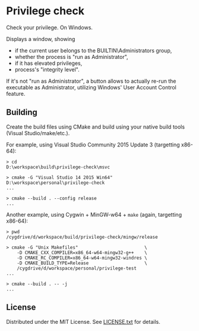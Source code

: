 Privilege check
===============

Check your privilege. On Windows.

Displays a window, showing

* if the current user belongs to the BUILTIN\Administrators group,
* whether the process is "run as Administrator",
* if it has elevated privileges,
* process's "integrity level".

If it's not "run as Administrator", a button allows to actually re-run the
executable as Administrator, utilizing Windows' User Account Control feature.

Building
--------

Create the build files using CMake and build using your native build tools
(Visual Studio/make/etc.).

For example, using Visual Studio Community 2015 Update 3 (targetting x86-64):

    > cd
    D:\workspace\build\privilege-check\msvc

    > cmake -G "Visual Studio 14 2015 Win64" D:\workspace\personal\privilege-check
    ...

    > cmake --build . --config release
    ...

Another example, using Cygwin + MinGW-w64 + `make` (again, targetting x86-64):

    > pwd
    /cygdrive/d/workspace/build/privilege-check/mingw/release

    > cmake -G "Unix Makefiles"                         \
        -D CMAKE_CXX_COMPILER=x86_64-w64-mingw32-g++    \
        -D CMAKE_RC_COMPILER=x86_64-w64-mingw32-windres \
        -D CMAKE_BUILD_TYPE=Release                     \
        /cygdrive/d/workspace/personal/privilege-test
    ...

    > cmake --build . -- -j
    ...

License
-------

Distributed under the MIT License.
See [LICENSE.txt] for details.

[LICENSE.txt]: LICENSE.txt
